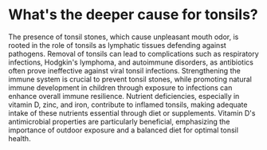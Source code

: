 # What's the deeper cause for tonsils?

The presence of tonsil stones, which cause unpleasant mouth odor, is rooted in the role of tonsils as lymphatic tissues defending against pathogens. Removal of tonsils can lead to complications such as respiratory infections, Hodgkin's lymphoma, and autoimmune disorders, as antibiotics often prove ineffective against viral tonsil infections. Strengthening the immune system is crucial to prevent tonsil stones, while promoting natural immune development in children through exposure to infections can enhance overall immune resilience. Nutrient deficiencies, especially in vitamin D, zinc, and iron, contribute to inflamed tonsils, making adequate intake of these nutrients essential through diet or supplements. Vitamin D's antimicrobial properties are particularly beneficial, emphasizing the importance of outdoor exposure and a balanced diet for optimal tonsil health.